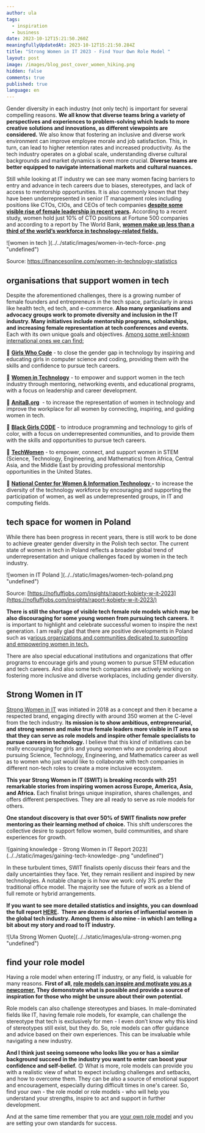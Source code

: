 ```yaml
---
author: ula
tags:
  - inspiration
  - business
date: 2023-10-12T15:21:50.260Z
meaningfullyUpdatedAt: 2023-10-12T15:21:50.284Z
title: "Strong Women in IT 2023 - Find Your Own Role Model "
layout: post
image: /images/blog_post_cover_women_hiking.png
hidden: false
comments: true
published: true
language: en
---
```

Gender diversity in each industry (not only tech) is important for several compelling reasons. **We all know that diverse teams bring a variety of perspectives and experiences to problem-solving which leads to more creative solutions and innovations, as different viewpoints are considered.** We also know that fostering an inclusive and diverse work environment can improve employee morale and job satisfaction. This, in turn, can lead to higher retention rates and increased productivity. As the tech industry operates on a global scale, understanding diverse cultural backgrounds and market dynamics is even more crucial. **Diverse teams are better equipped to navigate international markets and cultural nuances.**

Still while looking at IT industry we can see many women facing barriers to entry and advance in tech careers due to biases, stereotypes, and lack of access to mentorship opportunities. It is also commonly known that they have been underrepresented in senior IT management roles including positions like CTOs, CIOs, and CEOs of tech companies **[despite some visible rise of female leadership in recent years](https://oatuu.org/the-rising-trend-of-women-ctos-shaking-up-the-industry/).** According to a recent study, women hold just 10% of CTO positions at Fortune 500 companies and according to a report by The World Bank, **[women make up less than a third of the world’s workforce in technology-related fields.](https://www.womentech.net/women-technology-statistics)**

<div className="image">![women in tech ](../../static/images/women-in-tech-force-.png "undefined")</div>

Source: https://financesonline.com/women-in-technology-statistics

## **organisations that support women in tech** 

Despite the aforementioned challenges, there is a growing number of female founders and entrepreneurs in the tech space, particularly in areas like health tech, ed tech, and e-commerce. **Also many organisations and advocacy groups work to promote diversity and inclusion in the IT industry. Many initiatives include mentorship programs, scholarships, and increasing female representation at tech conferences and events.** Each with its own unique goals and objectives. [Among some well-known international ones we can find:](https://www.cio.com/article/215709/16-organizations-for-women-in-tech.html) 

💃 **[Girls Who Code](https://girlswhocode.com/)** - to close the gender gap in technology by inspiring and educating girls in computer science and coding, providing them with the skills and confidence to pursue tech careers.

💃 **[Women in Technology](https://women-in-tech.org/)** - to empower and support women in the tech industry through mentoring, networking events, and educational programs, with a focus on leadership and career development.

💃 **[AnitaB.org](https://anitab.org/)**  - to increase the representation of women in technology and improve the workplace for all women by connecting, inspiring, and guiding women in tech.

💃 **[Black Girls CODE](https://wearebgc.org/)** - to introduce programming and technology to girls of color, with a focus on underrepresented communities, and to provide them with the skills and opportunities to pursue tech careers.

💃 **[TechWomen](https://www.techwomen.org/)** - to empower, connect, and support women in STEM (Science, Technology, Engineering, and Mathematics) from Africa, Central Asia, and the Middle East by providing professional mentorship opportunities in the United States.

💃 **[National Center for Women & Information Technology ](https://ncwit.org/)-** to increase the diversity of the technology workforce by encouraging and supporting the participation of women, as well as underrepresented groups, in IT and computing fields.

## **tech space for women in Poland** 

While there has been progress in recent years, there is still work to be done to achieve greater gender diversity in the Polish tech sector. The current state of women in tech in Poland reflects a broader global trend of underrepresentation and unique challenges faced by women in the tech industry. 

<div className="image">![women in IT Poland ](../../static/images/women-tech-poland.png "undefined")</div>

Source: [https://nofluffjobs.com/insights/raport-kobiety-w-it-2023](https://nofluffjobs.com/insights/raport-kobiety-w-it-2023/)

**There is still the shortage of visible tech female role models which may be also discouraging for some young women from pursuing tech careers.** It is important to highlight and celebrate successful women to inspire the next generation. I am really glad that there are positive developments in Poland such as v[arious organizations and communities dedicated to supporting and empowering women in tech.](https://brightinventions.pl/blog/polish-organizations-that-support-women-in-tech/)

There are also special educational institutions and organizations that offer programs to encourage girls and young women to pursue STEM education and tech careers. And also some tech companies are actively working on fostering more inclusive and diverse workplaces, including gender diversity.

## **Strong Women in IT**

[Strong Women in IT](https://strongwomeninit.com/) was initiated in 2018 as a concept and then it became a respected brand, engaging directly with around 350 women at the C-level from the tech industry. I**ts mission is to show ambitious, entrepreneurial, and strong women and make true female leaders more visible in IT area so that they can serve as role models and inspire other female specialists to pursue careers in technology.** I believe that this kind of initiatives can be really encouraging for girls and young women who are pondering about pursuing Science, Technology, Engineering, and Mathematics career as well as to women who just would like to collaborate with tech companies in different non-tech roles to create a more inclusive ecosystem.

**This year Strong Women in IT (SWIT) is breaking records with 251 remarkable stories from inspiring women across Europe, America, Asia, and Africa.** Each finalist brings unique inspiration, shares challenges, and offers different perspectives. They are all ready to serve as role models for others.

**One standout discovery is that over 50% of SWIT finalists now prefer mentoring as their learning method of choice.** This shift underscores the collective desire to support fellow women, build communities, and share experiences for growth.

<div className="image">![gaining knowledge - Strong Women in IT Report 2023](../../static/images/gaining-tech-knowledge-.png "undefined")</div>

In these turbulent times, SWIT finalists openly discuss their fears and the daily uncertainties they face. Yet, they remain resilient and inspired by new technologies. A notable change is in how we work: only 3% prefer the traditional office model. The majority see the future of work as a blend of full remote or hybrid arrangements. 

**If you want to see more detailed statistics and insights, you can download the full report [HERE](https://strongwomeninit.com/en/download/).  There are dozens of stories of influential women in the global tech industry. Among them is also mine - in which I am telling a bit about my story and road to IT industry.** 

<div className="image">![Ula Strong Women Quote](../../static/images/ula-strong-women.png "undefined")</div>

## **find your role model** 

Having a role model when entering IT industry, or any field, is valuable for many reasons. **First of all, [role models can inspire and motivate you as a newcomer.](https://www.womenintech.co.uk/the-importance-of-role-models-for-women-in-tech) They demonstrate what is possible and provide a source of inspiration for those who might be unsure about their own potential.**

Role models can also challenge stereotypes and biases. In male-dominated fields like IT, having female role models, for example, can challenge the stereotype that tech is exclusively for men - I even don’t know why this kind of stereotypes still exist, but they do. So, role models can offer guidance and advice based on their own experiences. This can be invaluable while navigating a new industry. 

**And I think just seeing someone who looks like you or has a similar background succeed in the industry you want to enter can boost your confidence and self-belief.** 😊 What is more, role models can provide you with a realistic view of what to expect including challenges and setbacks, and how to overcome them. They can be also a source of emotional support and encouragement, especially during difficult times in one's career. So, find your own - the role model or role models - who will help you understand your strengths, inspire to act and support in further development. 

And at the same time remember that you are [your own role model](https://www.educative.io/blog/being-your-own-role-model-woman-tech) and you are setting your own standards for success.

